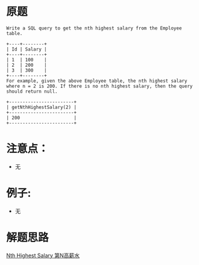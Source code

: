 # 原题

```
Write a SQL query to get the nth highest salary from the Employee table.

+----+--------+
| Id | Salary |
+----+--------+
| 1  | 100    |
| 2  | 200    |
| 3  | 300    |
+----+--------+
For example, given the above Employee table, the nth highest salary where n = 2 is 200. If there is no nth highest salary, then the query should return null.

+------------------------+
| getNthHighestSalary(2) |
+------------------------+
| 200                    |
+------------------------+
```

# 注意点：

  - 无
  
# 例子:

  - 无
  
# 解题思路
[Nth Highest Salary 第N高薪水](http://www.cnblogs.com/grandyang/p/5348976.html)

